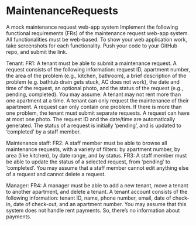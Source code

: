# MaintenanceRequests
A mock maintenance request web-app system
Implement the following functional requirements (FRs) of the maintenance request web-app system. All functionalities must be web-based. To show your web application work, take screenshots for each functionality. Push your code to your GitHub repo, and submit the link.

Tenant:
FR1: A tenant must be able to submit a maintenance request. A request consists of the following information: request ID, apartment number, the area of the problem (e.g., kitchen, bathroom), a brief description of the problem (e.g. bathtub drain gets stuck, AC does not work), the date and time of the request, an optional photo, and the status of the request (e.g., pending, completed). You may assume:
A tenant may not rent more than one apartment at a time.
A tenant can only request the maintenance of their apartment.
A request can only contain one problem. If there is more than one problem, the tenant must submit separate requests.
A request can have at most one photo.
The request ID and the date/time are automatically generated.
The status of a request is initially ‘pending’, and is updated to ‘completed’ by a staff member.

Maintenance staff:
FR2: A staff member must be able to browse all maintenance requests, with a variety of filters: by apartment number, by area (like kitchen), by date range, and by status.
FR3: A staff member must be able to update the status of a selected request, from ‘pending’ to ‘completed’.
You may assume that a staff member cannot edit anything else of a request and cannot delete a request.

Manager:
FR4: A manager must be able to add a new tenant, move a tenant to another apartment, and delete a tenant. A tenant account consists of the following information: tenant ID, name, phone number, email, date of check-in, date of check-out, and an apartment number. You may assume that this system does not handle rent payments. So, there’s no information about payments.
